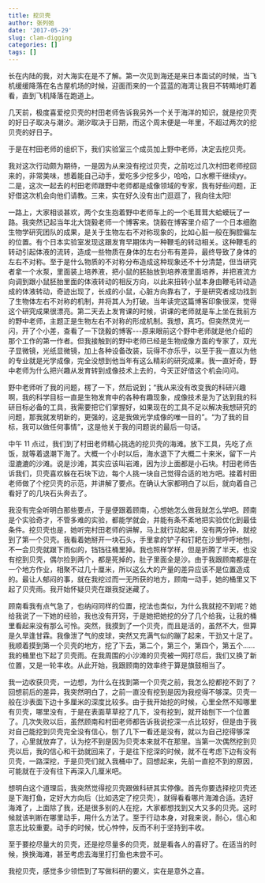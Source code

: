 ```yaml
---
title: 挖贝壳
author: 张列弛
date: '2017-05-29'
slug: clam-digging
categories: []
tags: []
---
```


长在内陆的我，对大海实在是不了解。第一次见到海还是来日本面试的时候，当飞机缓缓降落在名古屋机场的时候，迎面而来的一个蓝蓝的海湾让我目不转睛地盯着看，直到飞机降落在跑道上。  

几天前，极度喜爱挖贝壳的村田老师告诉我另外一个关于海洋的知识，就是挖贝壳的好日子取决与潮汐。潮汐取决于日期，而这个周末便是一年里，不超过两次的挖贝壳的好日子。  

于是在村田老师的组织下，我们实验室三个成员加上野中老师，决定去挖贝壳。  

我对这次行动颇为期待，一是因为从来没有挖过贝壳，之前吃过几次村田老师挖回来的，非常美味，想着能自己动手，爱吃多少挖多少，哈哈，口水檫干继续yy。二是，这次一起去的村田老师跟野中老师都是成像领域的专家，我有好些问题，正好借这次机会向他们请教。三来，实在好久没有出门逛逛了，我向往太阳!  

一路上，大家相谈甚欢，两个女生抱着野中老师车上的一个毛茸茸大蛤蟆玩了一路。我突然记起当年北大饶毅老师一个博客来。饶毅在博客里介绍了一个日本细胞生物学研究团队的成果，是关于生物左右不对称现象的，比如心脏一般在胸腔偏左的位置。有个日本实验室发现这跟发育早期体内一种鞭毛的转动相关。这种鞭毛的转动引起体液的流转，造成一些物质在身体的左右分布有差异，最终导致了身体的左右不对称。至于是什么物质的不对称分布造成这种现象还不十分清楚，但当研究者拿一个水泵，里面装上培养液，把小鼠的胚胎放到培养液里面培养，并把液流方向调到跟小鼠胚胎里面的体液转动的相反方向，以此来扭转小鼠本身由鞭毛转动造成的体液转动，奇迹出现了，长成的小鼠，心脏方向靠右了，于是研究者成功找到了生物体左右不对称的机制，并将其人为打破。当年读完这篇博客印象很深，觉得这个研究成果很漂亮。第二天去上发育课的时候，讲课的老师就是车上坐在我前方的野中老师，主题正是生物左右不对称的形成机制。我想，真巧。但突然灵光一闪，开了个小差，查看了一下饶毅的博客---原来眼前这个野中老师就是他介绍的那个工作的第一作者。但我接触到的野中老师已经是生物成像方面的专家了，双光子显微镜，光纸显微镜，加上各种设备改装，玩得不亦乐乎，以至于我一直以为他的专业就是光学成像，完全没想到他当年有这么精彩的研究成果。我一直好奇，野中老师为什么把兴趣从发育转到成像技术上去的，今天正好借这个机会问问。  

野中老师听了我的问题，楞了一下，然后说到；“我从来没有改变我的科研兴趣啊，我的科学目标一直是生物发育中的各种有趣现象，成像技术是为了达到我的科研目标必备的工具，我需要把它们掌握好，如果现在的工具不足以解决我想研究的问题，那我就发明新的，更强的，这是我做光学成像的唯一目的”。“为了我的目标，我可以做任何事情”，这是他关于我的问题说的最后一句话。  

中午 11 点过，我们到了村田老师精心挑选的挖贝壳的海滩。放下工具，先吃了点饭，就等着退潮下海了。大概一个小时以后，海水退下了大概二十来米，留下一片湿漉漉的沙滩。说是沙滩，其实应该叫岩滩，因为沙上面都是小石块。村田老师告诉我们，贝壳喜欢躲在石块下边，每个人挑一块自己觉得合适的地方吧。接着村田老师做了个挖贝壳的示范，并讲解了要点。在确认大家都明白了以后，就向着自己看好了的几块石头奔去了。  

我没有完全听明白那些要点，于是便跟着顾南，心想她怎么做我就怎么学吧。顾南是个实验奇才，不管多难的实验，都能学就会，并能有条不紊地把实验优化到最佳条件。挖贝壳也是，她听完村田老师的讲解，马上就行动起来，没有两分钟，就挖到了第一个贝壳。我看着她掰开一块石头，手里拿的铲子和钉耙在沙里呼呼地刨，不一会贝壳就跟下雨似的，铛铛往桶里掉。我也照样学样，但是折腾了半天，也没有挖到贝壳，偶尔捡到两个，都是死掉的，肚子里面全是沙。由于我跟顾南都是在一个地方作业，相聚不过几十厘米，所以这么大的产量的差异应该不是位置造成的。最让人郁闷的事，就在我挖过而一无所获的地方，顾南一动手，她的桶里又下起了贝壳雨。我开始怀疑贝壳在跟我捉迷藏了。  

顾南看我有点气急了，也纳闷同样的位置，挖法也类似，为什么我就挖不到呢？她给我说了一下她的经验，我也没有开窍，于是她把她挖的分了几个给我，让我的桶里看起来没有那么可怜。突然，我摸到了一个贝壳，而且是活的，虽然不大，但算是久旱逢甘霖。我像泄了气的皮球，突然又充满气似的蹦了起来，干劲又十足了。我顺着摸到第一个贝壳的地方，挖了下去，第二个，第三个，第四个，第五个......我的桶里也下起了贝壳雨。在我周围的小沙滩的贝壳被一网打尽后，我们又换了新位置，又是一轮丰收。从此开始，我跟顾南的效率终于算是旗鼓相当了。  

我一边收获贝壳，一边想，为什么在找到第一个贝壳之前，我怎么挖都挖不到了？回想前后的差异，我突然明白了，之前一直没有挖到是因为我挖得不够深。贝壳一般在沙表面下边十多厘米的深度比较多。由于我开始挖的时候，心里全然不知哪里有贝壳，哪里没有，于是在表面草草挖了几下，没有挖到，就开始刨下一个位置了。几次失败以后，虽然顾南和村田老师都告诉我说挖深一点比较好，但是由于我对自己能挖到贝壳完全没有信心，刨了几下一看还是没有，就以为自己挖得够深了，心里就放弃了，认为挖不到是因为贝壳本来就不在那里。当第一次偶然挖到贝壳以后，我的信心和干劲就回来了，于是往下挖深的时候，就不在考虑下边有没有贝壳，一路深挖，于是贝壳们就入我桶中了。回想起来，先前一直挖不到的原因，可能就在于没有往下再深入几厘米吧。  

想明白这个道理后，我突然觉得挖贝壳跟做科研其实停像。首先你要选择挖贝壳还是下海打鱼，定好大方向后（比如选定了挖贝壳），就得看看哪片海滩合适。选好海滩了，上面除了我，还是很多别的人在挖，大家都想找到又大又多的贝壳。这时候就该判断在哪里动手，用什么方法了。至于行动本身，对我来说，耐心，信心和意志比较重要。动手的时候，忧心忡忡，反而不利于坚持到丰收。 

至于要挖尽量大的贝壳，还是挖尽量多的贝壳，就是看各人的喜好了。在适当的时候，换换海滩，甚至考虑去海里打打鱼也未尝不可。  

我挖贝壳，感觉多少领悟到了写做科研的要义，实在是意外之喜。
